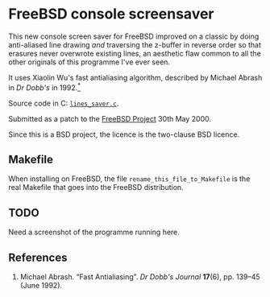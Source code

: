 FreeBSD console screensaver
===========================

This new console screen saver for FreeBSD improved on a classic by doing
anti-aliased line drawing *and* traversing the z-buffer in reverse order so
that erasures never overwrote existing lines, an aesthetic flaw common to
all the other originals of this programme I've ever seen.

It uses Xiaolin Wu's fast antialiasing algorithm, described by Michael Abrash
in *Dr Dobb's* in 1992.[<sup>*</sup>](#ref1)

Source code in C: [`lines_saver.c`](https://github.com/jloughry/FreeBSD/blob/master/lines_saver.c).

Submitted as a patch to the [FreeBSD Project](http://freebsd.org) 30th May 2000.

Since this is a BSD project, the licence is the two-clause BSD licence.

Makefile
--------

When installing on FreeBSD, the file `rename_this_file_to_Makefile` is the
real Makefile that goes into the FreeBSD distribution.

TODO
----

Need a screenshot of the programme running here.

References
----------

1. <a name="ref1"/>Michael Abrash. &ldquo;Fast Antialiasing&rdquo;. *Dr Dobb's Journal*
**17**(6), pp. 139&ndash;45 (June 1992).

